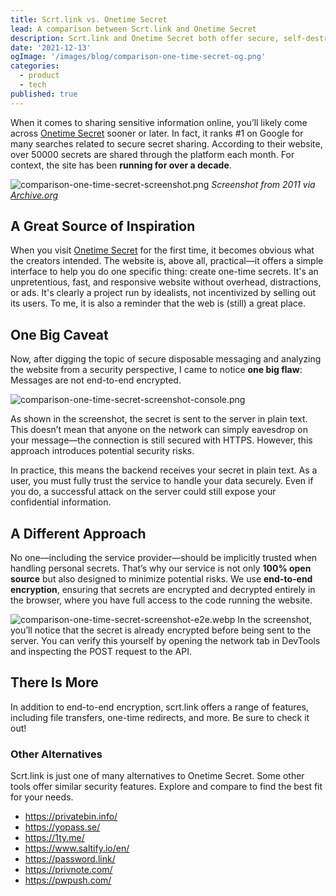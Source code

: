 ```yaml
---
title: Scrt.link vs. Onetime Secret
lead: A comparison between Scrt.link and Onetime Secret
description: Scrt.link and Onetime Secret both offer secure, self-destructing message sharing—but how do they compare? In this post, we break down the key differences in security, privacy, and user experience to help you choose the right tool for your needs.
date: '2021-12-13'
ogImage: '/images/blog/comparison-one-time-secret-og.png'
categories:
  - product
  - tech
published: true
---
```


When it comes to sharing sensitive information online, you’ll likely come across [Onetime Secret](https://onetimesecret.com) sooner or later. In fact, it ranks #1 on Google for many searches related to secure secret sharing. According to their website, over 50000 secrets are shared through the platform each month. For context, the site has been **running for over a decade**.

![comparison-one-time-secret-screenshot.png](/images/blog/comparison-one-time-secret-screenshot.png)
_Screenshot from 2011 via [Archive.org](http://web.archive.org/web/20111220213636/https://onetimesecret.com/)_

## A Great Source of Inspiration

When you visit [Onetime Secret](https://onetimesecret.com) for the first time, it becomes obvious what the creators intended. The website is, above all, practical—it offers a simple interface to help you do one specific thing: create one-time secrets. It's an unpretentious, fast, and responsive website without overhead, distractions, or ads. It's clearly a project run by idealists, not incentivized by selling out its users. To me, it is also a reminder that the web is (still) a great place.

## One Big Caveat

Now, after digging the topic of secure disposable messaging and analyzing the website from a security perspective, I came to notice **one big flaw**: Messages are not end-to-end encrypted.

![comparison-one-time-secret-screenshot-console.png](/images/blog/comparison-one-time-secret-screenshot-console.png)

As shown in the screenshot, the secret is sent to the server in plain text. This doesn’t mean that anyone on the network can simply eavesdrop on your message—the connection is still secured with HTTPS. However, this approach introduces potential security risks.

In practice, this means the backend receives your secret in plain text. As a user, you must fully trust the service to handle your data securely. Even if you do, a successful attack on the server could still expose your confidential information.

## A Different Approach

No one—including the service provider—should be implicitly trusted when handling personal secrets. That’s why our service is not only **100% open source** but also designed to minimize potential risks. We use **end-to-end encryption**, ensuring that secrets are encrypted and decrypted entirely in the browser, where you have full access to the code running the website.

![comparison-one-time-secret-screenshot-e2e.webp](/images/blog/comparison-one-time-secret-screenshot-e2e.webp)
In the screenshot, you’ll notice that the secret is already encrypted before being sent to the server. You can verify this yourself by opening the network tab in DevTools and inspecting the POST request to the API.

## There Is More

In addition to end-to-end encryption, scrt.link offers a range of features, including file transfers, one-time redirects, and more. Be sure to check it out!

### **Other Alternatives**

Scrt.link is just one of many alternatives to Onetime Secret. Some other tools offer similar security features. Explore and compare to find the best fit for your needs.

- https://privatebin.info/
- https://yopass.se/
- https://1ty.me/
- https://www.saltify.io/en/
- https://password.link/
- https://privnote.com/
- https://pwpush.com/
